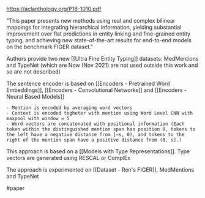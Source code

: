 https://aclanthology.org/P18-1010.pdf

"This paper presents new methods using real and complex bilinear mappings for integrating hierarchical information, yielding substantial improvement over flat predictions in entity linking and fine-grained entity typing, and achieving new state-of-the-art results for end-to-end models on the benchmark FIGER dataset."

Authors provide two new [[Ultra Fine Entity Typing]] datasets: MedMentions and TypeNet (which are Now (Nov 2021) are not used outside this work and so are not described)

The sentence encoder is based on [[Encoders - Pretrained Word Embeddings]], [[Encoders - Convolutional Networks]] and [[Encoders - Neural Based Models]]

	- Mention is encoded by averaging word vectors
	- Context is encoded togheter with mention using Word Level CNN with maxpool with window = 5
	- Word vectors are concatenated with positional information (Each token within the distinguished mention span has position 0, tokens to the left have a negative distance from [−s, 0), and tokens to the right of the mention span have a positive distance from (0, s].)

This approach is based on a [[Models with Type Representations]]. Type vectors are generated using RESCAL or ComplEx

The approach is experimented on [[Dataset - Ren's FIGER]], MedMentions and TypeNet



#paper 